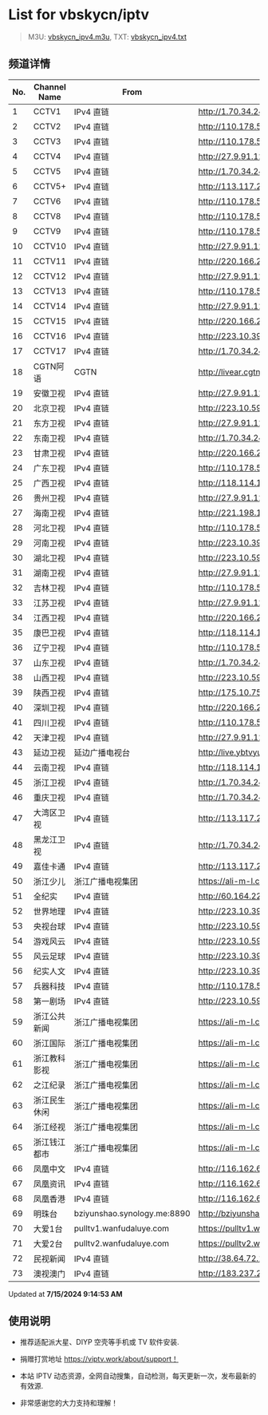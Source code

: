 # List for **vbskycn/iptv**

> M3U: [vbskycn_ipv4.m3u](./vbskycn_ipv4.m3u ), TXT: [vbskycn_ipv4.txt](./txt/vbskycn_ipv4.txt )

## 频道详情

| No. | Channel Name | From | Source |
| --- | ------------ | ---- | ------ |
| 1 | CCTV1 | IPv4 直链 | <http://1.70.34.241:8083/udp/239.1.1.7:8007> |
| 2 | CCTV2 | IPv4 直链 | <http://110.178.52.143:8082/udp/239.1.1.8:8008> |
| 3 | CCTV3 | IPv4 直链 | <http://110.178.52.143:8082/udp/239.1.1.9:8009> |
| 4 | CCTV4 | IPv4 直链 | <http://27.9.91.124:8002/udp/225.0.4.176:7980> |
| 5 | CCTV5 | IPv4 直链 | <http://1.70.34.241:8083/udp/239.1.1.11:8011> |
| 6 | CCTV5+ | IPv4 直链 | <http://113.117.216.109:8686/udp/239.77.0.87:5146> |
| 7 | CCTV6 | IPv4 直链 | <http://110.178.52.143:8082/udp/239.1.1.13:8013> |
| 8 | CCTV8 | IPv4 直链 | <http://110.178.52.143:8082/udp/239.1.1.15:8015> |
| 9 | CCTV9 | IPv4 直链 | <http://110.178.52.143:8082/udp/239.1.1.16:8016> |
| 10 | CCTV10 | IPv4 直链 | <http://27.9.91.124:8002/udp/225.0.4.130:7980> |
| 11 | CCTV11 | IPv4 直链 | <http://220.166.250.46:4022/udp/239.93.0.102:5140> |
| 12 | CCTV12 | IPv4 直链 | <http://27.9.91.124:8002/udp/225.0.4.129:7980> |
| 13 | CCTV13 | IPv4 直链 | <http://110.178.52.143:8082/udp/239.1.1.20:8020> |
| 14 | CCTV14 | IPv4 直链 | <http://27.9.91.124:8002/udp/225.0.4.128:7980> |
| 15 | CCTV15 | IPv4 直链 | <http://220.166.250.46:4022/udp/239.93.0.103:5140> |
| 16 | CCTV16 | IPv4 直链 | <http://223.10.39.92:8083/udp/239.1.1.122:8122> |
| 17 | CCTV17 | IPv4 直链 | <http://1.70.34.241:8083/udp/239.1.1.23:8023> |
| 18 | CGTN阿语 | CGTN | <http://livear.cgtn.com/1000a/prog_index.m3u8> |
| 19 | 安徽卫视 | IPv4 直链 | <http://27.9.91.124:8002/udp/225.0.4.133:7980> |
| 20 | 北京卫视 | IPv4 直链 | <http://223.10.59.63:8084/udp/239.1.1.41:8041> |
| 21 | 东方卫视 | IPv4 直链 | <http://27.9.91.124:8002/udp/225.0.4.80:7980> |
| 22 | 东南卫视 | IPv4 直链 | <http://1.70.34.241:8083/udp/239.1.1.33:8033> |
| 23 | 甘肃卫视 | IPv4 直链 | <http://220.166.250.46:4022/udp/239.93.0.81:5140> |
| 24 | 广东卫视 | IPv4 直链 | <http://110.178.52.143:8082/udp/239.1.1.49:8049> |
| 25 | 广西卫视 | IPv4 直链 | <http://118.114.168.146:8888/udp/239.93.42.46:5140> |
| 26 | 贵州卫视 | IPv4 直链 | <http://27.9.91.124:8002/udp/225.0.4.175:7980> |
| 27 | 海南卫视 | IPv4 直链 | <http://221.198.182.212:8888/udp/225.1.2.82:5002> |
| 28 | 河北卫视 | IPv4 直链 | <http://110.178.52.143:8082/udp/239.1.1.48:8048> |
| 29 | 河南卫视 | IPv4 直链 | <http://223.10.39.92:8083/udp/239.1.1.34:8034> |
| 30 | 湖北卫视 | IPv4 直链 | <http://223.10.59.63:8084/udp/239.1.1.32:8032> |
| 31 | 湖南卫视 | IPv4 直链 | <http://27.9.91.124:8002/udp/225.0.4.75:7980> |
| 32 | 吉林卫视 | IPv4 直链 | <http://110.178.52.143:8082/udp/239.1.1.30:8030> |
| 33 | 江苏卫视 | IPv4 直链 | <http://27.9.91.124:8002/udp/225.0.4.79:7980> |
| 34 | 江西卫视 | IPv4 直链 | <http://220.166.250.46:4022/udp/239.93.0.134:5140> |
| 35 | 康巴卫视 | IPv4 直链 | <http://118.114.168.146:8888/udp/239.93.0.41:5140> |
| 36 | 辽宁卫视 | IPv4 直链 | <http://110.178.52.143:8082/udp/239.1.1.42:8042> |
| 37 | 山东卫视 | IPv4 直链 | <http://1.70.34.241:8083/udp/239.1.1.47:8047> |
| 38 | 山西卫视 | IPv4 直链 | <http://223.10.59.63:8084/udp/239.1.1.1:8001> |
| 39 | 陕西卫视 | IPv4 直链 | <http://175.10.75.211:4022/udp/239.76.254.76:9000> |
| 40 | 深圳卫视 | IPv4 直链 | <http://220.166.250.46:4022/udp/239.93.0.182:5140> |
| 41 | 四川卫视 | IPv4 直链 | <http://110.178.52.143:8082/udp/239.1.1.29:8029> |
| 42 | 天津卫视 | IPv4 直链 | <http://27.9.91.124:8002/udp/225.0.4.82:7980> |
| 43 | 延边卫视 | 延边广播电视台 | <http://live.ybtvyun.com/video/s10006-44f040627ca1/index.m3u8> |
| 44 | 云南卫视 | IPv4 直链 | <http://118.114.168.146:8888/udp/239.93.1.174:5140> |
| 45 | 浙江卫视 | IPv4 直链 | <http://1.70.34.241:8083/udp/239.1.1.38:8038> |
| 46 | 重庆卫视 | IPv4 直链 | <http://1.70.34.241:8083/udp/239.1.1.36:8036> |
| 47 | 大湾区卫视 | IPv4 直链 | <http://113.117.216.109:8686/udp/239.77.0.215:5146> |
| 48 | 黑龙江卫视 | IPv4 直链 | <http://1.70.34.241:8083/udp/239.1.1.37:8037> |
| 49 | 嘉佳卡通 | IPv4 直链 | <http://113.117.216.109:8686/udp/239.77.0.179:5146> |
| 50 | 浙江少儿 | 浙江广播电视集团 | <https://ali-m-l.cztv.com/channels/lantian/channel008/1080p.m3u8> |
| 51 | 全纪实 | IPv4 直链 | <http://60.164.229.63:4040/udp/239.255.29.17:8231> |
| 52 | 世界地理 | IPv4 直链 | <http://223.10.39.92:8083/udp/239.1.1.99:8099> |
| 53 | 央视台球 | IPv4 直链 | <http://223.10.59.63:8084/udp/239.1.1.100:8100> |
| 54 | 游戏风云 | IPv4 直链 | <http://223.10.59.63:8084/udp/239.1.1.83:8083> |
| 55 | 风云足球 | IPv4 直链 | <http://223.10.39.92:8083/udp/239.1.1.101:8101> |
| 56 | 纪实人文 | IPv4 直链 | <http://223.10.39.92:8083/udp/239.1.1.45:8045> |
| 57 | 兵器科技 | IPv4 直链 | <http://110.178.52.143:8082/udp/239.1.1.97:8097> |
| 58 | 第一剧场 | IPv4 直链 | <http://223.10.59.63:8084/udp/239.1.1.94:8094> |
| 59 | 浙江公共新闻 | 浙江广播电视集团 | <https://ali-m-l.cztv.com/channels/lantian/channel007/1080p.m3u8> |
| 60 | 浙江国际 | 浙江广播电视集团 | <https://ali-m-l.cztv.com/channels/lantian/channel010/1080p.m3u8> |
| 61 | 浙江教科影视 | 浙江广播电视集团 | <https://ali-m-l.cztv.com/channels/lantian/channel004/1080p.m3u8> |
| 62 | 之江纪录 | 浙江广播电视集团 | <https://ali-m-l.cztv.com/channels/lantian/channel012/1080p.m3u8> |
| 63 | 浙江民生休闲 | 浙江广播电视集团 | <https://ali-m-l.cztv.com/channels/lantian/channel006/1080p.m3u8> |
| 64 | 浙江经视 | 浙江广播电视集团 | <https://ali-m-l.cztv.com/channels/lantian/channel003/1080p.m3u8> |
| 65 | 浙江钱江都市 | 浙江广播电视集团 | <https://ali-m-l.cztv.com/channels/lantian/channel002/1080p.m3u8> |
| 66 | 凤凰中文 | IPv4 直链 | <http://116.162.6.192/1.v.smtcdns.net/qctv.fengshows.cn/live/0701pcc72.m3u8> |
| 67 | 凤凰资讯 | IPv4 直链 | <http://116.162.6.192/1.v.smtcdns.net/qctv.fengshows.cn/live/0701pin72.m3u8> |
| 68 | 凤凰香港 | IPv4 直链 | <http://116.162.6.192/1.v.smtcdns.net/qctv.fengshows.cn/live/0701phk72.m3u8> |
| 69 | 明珠台 | bziyunshao.synology.me:8890 | <http://bziyunshao.synology.me:8890/bysid/2> |
| 70 | 大爱1台 | pulltv1.wanfudaluye.com | <https://pulltv1.wanfudaluye.com/live/tv1.m3u8> |
| 71 | 大爱2台 | pulltv2.wanfudaluye.com | <https://pulltv2.wanfudaluye.com/live/tv2.m3u8> |
| 72 | 民视新闻 | IPv4 直链 | <http://38.64.72.148:80/hls/modn/list/4012/chunklist1.m3u8> |
| 73 | 澳视澳门 | IPv4 直链 | <http://183.237.246.14:9931/tsfile/live/1039_1.m3u8> |

Updated at **7/15/2024 9:14:53 AM**

## 使用说明

- 推荐适配派大星、DIYP 空壳等手机或 TV 软件安装.

- 捐赠打赏地址 <https://viptv.work/about/support！>

- 本站 IPTV 动态资源，全网自动搜集，自动检测，每天更新一次，发布最新的有效源.

- 非常感谢您的大力支持和理解！

